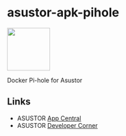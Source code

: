 # asustor-apk-pihole
 
<img src="https://wp-cdn.pi-hole.net/wp-content/uploads/2016/12/Vortex-R.webp" width="100" height="100">

Docker Pi-hole for Asustor

## Links

* ASUSTOR [App Central](http://www.asustor.com/apps?lan=en)
* ASUSTOR [Developer Corner](http://developer.asustor.com/)